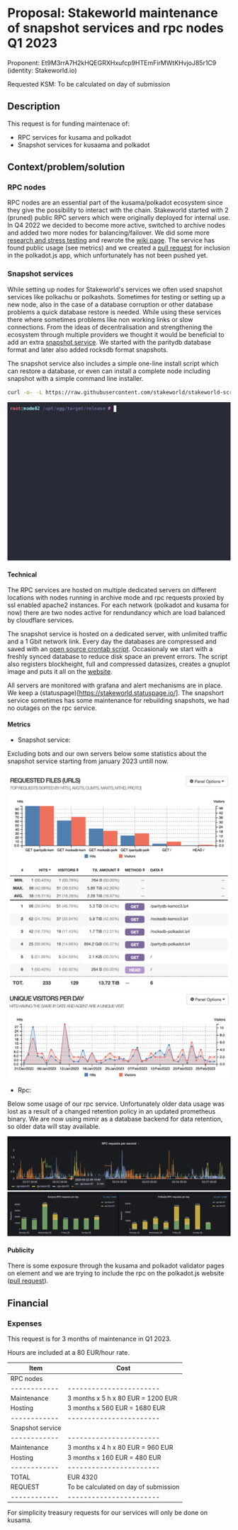 # Proposal: Stakeworld maintenance of snapshot services and rpc nodes Q1 2023

Proponent: Et9M3rrA7H2kHQEGRXHxufcp9HTEmFirMWtKHvjoJ85r1C9 (identity: Stakeworld.io)

Requested KSM: To be calculated on day of submission

## Description

This request is for funding maintenace of:

* RPC services for kusama and polkadot
* Snapshot services for kusaama and polkadot

## Context/problem/solution

### RPC nodes
RPC nodes are an essential part of the kusama/polkadot ecosystem since they give the possibility to interact with the chain. Stakeworld started with 2 (pruned) public RPC servers which were originally deployed for internal use. In Q4 2022 we decided to become more active, switched to archive nodes and added two more nodes for balancing/failover. We did some more [research and stress testing](https://stakeworld.io/docs/rpc) and rewrote the [wiki page](https://wiki.polkadot.network/docs/maintain-wss). The service has found public usage (see metrics) and we created a [pull request](https://github.com/polkadot-js/apps/pull/8227) for inclusion in the polkadot.js app, which unfortunately has not been pushed yet. 

### Snapshot services
While setting up nodes for Stakeworld's services we often used snapshot services like polkachu or polkashots. Sometimes for testing or setting up a new node, also in the case of a database corruption or other database problems a quick database restore is needed. While using these services there where sometimes problems like non working links or slow connections. From the ideas of decentralisation and strengthening the ecosystem through multiple providers we thought it would be beneficial to add an extra [snapshot service](https://stakeworld.io/snapshot). We started with the paritydb database format and later also added rocksdb format snapshots. 

The snapshot service also includes a simple one-line install script which can restore a database, or even can install a complete node including snapshot with a simple command line installer.

```bash
curl -o- -L https://raw.githubusercontent.com/stakeworld/stakeworld-scripts/master/node-install.sh | bash
```

![node-install](node-install.gif)

#### Technical
The RPC services are hosted on multiple dedicated servers on different locations with nodes running in archive mode and rpc requests proxied by ssl enabled apache2 instances. For each network (polkadot and kusama for now) there are two nodes active for rendundancy which are load balanced by cloudflare services.  

The snapshot service is hosted on a dedicated server, with unlimited traffic and a 1 Gbit network link. Every day the databases are compressed and saved with an [open source crontab script](https://github.com/stakeworld/stakeworld-website/blob/master/scripts/snapshot.sh). Occasionaly we start with a freshly synced database to reduce disk space an prevent errors. The script also registers blockheight, full and compressed datasizes, creates a gnuplot image and puts it all on the [website](https://stakeworld.io/snapshot). 

All servers are monitored with grafana and alert mechanisms are in place. We keep a (statuspage)[https://stakeworld.statuspage.io/]. The snapshort service sometimes has some maintenance for rebuilding snapshots, we had no outages on the rpc service. 

#### Metrics

* Snapshot service:

Excluding bots and our own servers below some statistics about the snapshot service starting from january 2023 untill now.

![snapusage](2023-Q1-maintenance-snapshot-usage.png)
![snapvisitors](2023-Q1-maintenance-snapshot-visitors.png)

* Rpc:

Below some usage of our rpc service. Unfortunately older data usage was lost as a result of a changed retention policy in an updated prometheus binary. We are now using mimir as a database backend for data retention, so older data will stay available.
 
![rpcseconds](2023-Q1-maintenance-rpc-second.png)
![rpcday](2023-Q1-maintenance-rpc-day.png)
 
#### Publicity

There is some exposure through the kusama and polkadot validator pages on element and we are trying to include the rpc on the polkadot.js website ([pull request](https://github.com/polkadot-js/apps/pull/8227)). 

## Financial

### Expenses
This request is for 3 months of maintenance in Q1 2023.

Hours are included at a 80 EUR/hour rate.

| Item                  | Cost                   		|
| ------------          | -----------------------		|
| RPC nodes		|			 		|
| ------------          | -----------------------		|
| Maintenance           | 3 months x 5 h x 80 EUR = 1200 EUR  	|
| Hosting		| 3 months x 560 EUR = 1680 EUR 	|
| ------------          | -----------------------		|
| Snapshot service	|			 		|
| ------------          | -----------------------		|
| Maintenance           | 3 months x 4 h x 80 EUR = 960 EUR  	|
| Hosting               | 3 months x 160 EUR = 480 EUR 		|
| ------------          | -----------------------		|
| TOTAL                 | EUR 4320 		 		|
| REQUEST		| To be calculated on day of submission |
| ------------          | -----------------------		|

For simplicity treasury requests for our services will only be done on kusama.
